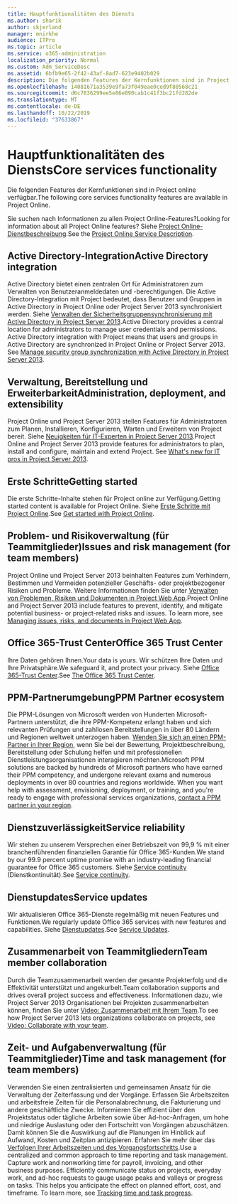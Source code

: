 ```yaml
---
title: Hauptfunktionalitäten des Diensts
ms.author: sharik
author: skjerland
manager: mnirkhe
audience: ITPro
ms.topic: article
ms.service: o365-administration
localization_priority: Normal
ms.custom: Adm_ServiceDesc
ms.assetid: 6bfb9e65-2f42-43af-8ad7-623e9402b029
description: Die folgenden Features der Kernfunktionen sind in Project online verfügbar.
ms.openlocfilehash: 14081671a3539e9fa73f049eae0ced9f80568c21
ms.sourcegitcommit: d6c7836299ee5e86e890cab1c41f3bc21fd282de
ms.translationtype: MT
ms.contentlocale: de-DE
ms.lasthandoff: 10/22/2019
ms.locfileid: "37633867"
---
```

# <a name="core-services-functionality"></a><span data-ttu-id="6537e-103">Hauptfunktionalitäten des Diensts</span><span class="sxs-lookup"><span data-stu-id="6537e-103">Core services functionality</span></span>

<span data-ttu-id="6537e-104">Die folgenden Features der Kernfunktionen sind in Project online verfügbar.</span><span class="sxs-lookup"><span data-stu-id="6537e-104">The following core services functionality features are available in Project Online.</span></span>
  
<span data-ttu-id="6537e-105">Sie suchen nach Informationen zu allen Project Online-Features?</span><span class="sxs-lookup"><span data-stu-id="6537e-105">Looking for information about all Project Online features?</span></span> <span data-ttu-id="6537e-106">Siehe [Project Online-Dienstbeschreibung](project-online-service-description.md).</span><span class="sxs-lookup"><span data-stu-id="6537e-106">See the [Project Online Service Description](project-online-service-description.md).</span></span>
  
## <a name="active-directory-integration"></a><span data-ttu-id="6537e-107">Active Directory-Integration</span><span class="sxs-lookup"><span data-stu-id="6537e-107">Active Directory integration</span></span>

<span data-ttu-id="6537e-p102">Active Directory bietet einen zentralen Ort für Administratoren zum Verwalten von Benutzeranmeldedaten und -berechtigungen. Die Active Directory-Integration mit Project bedeutet, dass Benutzer und Gruppen in Active Directory in Project Online oder Project Server 2013 synchronisiert werden. Siehe [Verwalten der Sicherheitsgruppensynchronisierung mit Active Directory in Project Server 2013](https://go.microsoft.com/fwlink/p/?LinkId=402631).</span><span class="sxs-lookup"><span data-stu-id="6537e-p102">Active Directory provides a central location for administrators to manage user credentials and permissions. Active Directory integration with Project means that users and groups in Active Directory are synchronized in Project Online or Project Server 2013. See [Manage security group synchronization with Active Directory in Project Server 2013](https://go.microsoft.com/fwlink/p/?LinkId=402631).</span></span>
  
## <a name="administration-deployment-and-extensibility"></a><span data-ttu-id="6537e-111">Verwaltung, Bereitstellung und Erweiterbarkeit</span><span class="sxs-lookup"><span data-stu-id="6537e-111">Administration, deployment, and extensibility</span></span>

<span data-ttu-id="6537e-p103">Project Online und Project Server 2013 stellen Features für Administratoren zum Planen, Installieren, Konfigurieren, Warten und Erweitern von Project bereit. Siehe [Neuigkeiten für IT-Experten in Project Server 2013](https://go.microsoft.com/fwlink/p/?LinkId=272017).</span><span class="sxs-lookup"><span data-stu-id="6537e-p103">Project Online and Project Server 2013 provide features for administrators to plan, install and configure, maintain and extend Project. See [What's new for IT pros in Project Server 2013](https://go.microsoft.com/fwlink/p/?LinkId=272017).</span></span>
  
## <a name="getting-started"></a><span data-ttu-id="6537e-114">Erste Schritte</span><span class="sxs-lookup"><span data-stu-id="6537e-114">Getting started</span></span>

<span data-ttu-id="6537e-115">Die erste Schritte-Inhalte stehen für Project online zur Verfügung.</span><span class="sxs-lookup"><span data-stu-id="6537e-115">Getting started content is available for Project Online.</span></span> <span data-ttu-id="6537e-116">Siehe [Erste Schritte mit Project Online](https://support.office.com/en-us/article/Get-started-with-Project-Online-E3E5F64F-ADA5-4F9D-A578-130B2D4E5F11?ui=en-US&amp;rs=en-US&amp;ad=US).</span><span class="sxs-lookup"><span data-stu-id="6537e-116">See [Get started with Project Online](https://support.office.com/en-us/article/Get-started-with-Project-Online-E3E5F64F-ADA5-4F9D-A578-130B2D4E5F11?ui=en-US&amp;rs=en-US&amp;ad=US).</span></span>
  
## <a name="issues-and-risk-management-for-team-members"></a><span data-ttu-id="6537e-117">Problem- und Risikoverwaltung (für Teammitglieder)</span><span class="sxs-lookup"><span data-stu-id="6537e-117">Issues and risk management (for team members)</span></span>

<span data-ttu-id="6537e-p105">Project Online und Project Server 2013 beinhalten Features zum Verhindern, Bestimmen und Vermeiden potenzieller Geschäfts- oder projektbezogener Risiken und Probleme. Weitere Informationen finden Sie unter [Verwalten von Problemen, Risiken und Dokumenten in Project Web App](https://go.microsoft.com/fwlink/?LinkId=402634).</span><span class="sxs-lookup"><span data-stu-id="6537e-p105">Project Online and Project Server 2013 include features to prevent, identify, and mitigate potential business- or project-related risks and issues. To learn more, see [Managing issues, risks, and documents in Project Web App](https://go.microsoft.com/fwlink/?LinkId=402634).</span></span>
  
## <a name="office-365-trust-center"></a><span data-ttu-id="6537e-120">Office 365-Trust Center</span><span class="sxs-lookup"><span data-stu-id="6537e-120">Office 365 Trust Center</span></span>

<span data-ttu-id="6537e-121">Ihre Daten gehören Ihnen.</span><span class="sxs-lookup"><span data-stu-id="6537e-121">Your data is yours.</span></span> <span data-ttu-id="6537e-122">Wir schützen Ihre Daten und Ihre Privatsphäre.</span><span class="sxs-lookup"><span data-stu-id="6537e-122">We safeguard it, and protect your privacy.</span></span> <span data-ttu-id="6537e-123">Siehe [Office 365-Trust Center](https://go.microsoft.com/fwlink/?LinkId=402637).</span><span class="sxs-lookup"><span data-stu-id="6537e-123">See [The Office 365 Trust Center](https://go.microsoft.com/fwlink/?LinkId=402637).</span></span>
  
## <a name="ppm-partner-ecosystem"></a><span data-ttu-id="6537e-124">PPM-Partnerumgebung</span><span class="sxs-lookup"><span data-stu-id="6537e-124">PPM Partner ecosystem</span></span>

<span data-ttu-id="6537e-p107">Die PPM-Lösungen von Microsoft werden von Hunderten Microsoft-Partnern unterstützt, die ihre PPM-Kompetenz erlangt haben und sich relevanten Prüfungen und zahllosen Bereitstellungen in über 80 Ländern und Regionen weltweit unterzogen haben. [Wenden Sie sich an einen PPM-Partner in Ihrer Region](https://go.microsoft.com/fwlink/p/?LinkId=272646), wenn Sie bei der Bewertung, Projektbeschreibung, Bereitstellung oder Schulung helfen und mit professionellen Dienstleistungsorganisationen interagieren möchten.</span><span class="sxs-lookup"><span data-stu-id="6537e-p107">Microsoft PPM solutions are backed by hundreds of Microsoft partners who have earned their PPM competency, and undergone relevant exams and numerous deployments in over 80 countries and regions worldwide. When you want help with assessment, envisioning, deployment, or training, and you're ready to engage with professional services organizations, [contact a PPM partner in your region](https://go.microsoft.com/fwlink/p/?LinkId=272646).</span></span>
  
## <a name="service-reliability"></a><span data-ttu-id="6537e-127">Dienstzuverlässigkeit</span><span class="sxs-lookup"><span data-stu-id="6537e-127">Service reliability</span></span>

<span data-ttu-id="6537e-128">Wir stehen zu unserem Versprechen einer Betriebszeit von 99,9 % mit einer branchenführenden finanziellen Garantie für Office 365-Kunden.</span><span class="sxs-lookup"><span data-stu-id="6537e-128">We stand by our 99.9 percent uptime promise with an industry-leading financial guarantee for Office 365 customers.</span></span> <span data-ttu-id="6537e-129">Siehe [Service continuity](https://go.microsoft.com/fwlink/?LinkId=402653) (Dienstkontinuität).</span><span class="sxs-lookup"><span data-stu-id="6537e-129">See [Service continuity](https://go.microsoft.com/fwlink/?LinkId=402653).</span></span>
  
## <a name="service-updates"></a><span data-ttu-id="6537e-130">Dienstupdates</span><span class="sxs-lookup"><span data-stu-id="6537e-130">Service updates</span></span>

<span data-ttu-id="6537e-131">Wir aktualisieren Office 365-Dienste regelmäßig mit neuen Features und Funktionen.</span><span class="sxs-lookup"><span data-stu-id="6537e-131">We regularly update Office 365 services with new features and capabilities.</span></span> <span data-ttu-id="6537e-132">Siehe [Dienstupdates](../office-365-platform-service-description/service-updates.md).</span><span class="sxs-lookup"><span data-stu-id="6537e-132">See [Service Updates](../office-365-platform-service-description/service-updates.md).</span></span>
  
## <a name="team-member-collaboration"></a><span data-ttu-id="6537e-133">Zusammenarbeit von Teammitgliedern</span><span class="sxs-lookup"><span data-stu-id="6537e-133">Team member collaboration</span></span>

<span data-ttu-id="6537e-134">Durch die Teamzusammenarbeit werden der gesamte Projekterfolg und die Effektivität unterstützt und angekurbelt.</span><span class="sxs-lookup"><span data-stu-id="6537e-134">Team collaboration supports and drives overall project success and effectiveness.</span></span> <span data-ttu-id="6537e-135">Informationen dazu, wie Project Server 2013 Organisationen bei Projekten zusammenarbeiten können, finden Sie unter [Video: Zusammenarbeit mit Ihrem Team](https://go.microsoft.com/fwlink/?LinkId=402628).</span><span class="sxs-lookup"><span data-stu-id="6537e-135">To see how Project Server 2013 lets organizations collaborate on projects, see [Video: Collaborate with your team](https://go.microsoft.com/fwlink/?LinkId=402628).</span></span>
  
## <a name="time-and-task-management-for-team-members"></a><span data-ttu-id="6537e-136">Zeit- und Aufgabenverwaltung (für Teammitglieder)</span><span class="sxs-lookup"><span data-stu-id="6537e-136">Time and task management (for team members)</span></span>

<span data-ttu-id="6537e-p111">Verwenden Sie einen zentralisierten und gemeinsamen Ansatz für die Verwaltung der Zeiterfassung und der Vorgänge. Erfassen Sie Arbeitszeiten und arbeitsfreie Zeiten für die Personalabrechnung, die Fakturierung und andere geschäftliche Zwecke. Informieren Sie effizient über den Projektstatus oder tägliche Arbeiten sowie über Ad-hoc-Anfragen, um hohe und niedrige Auslastung oder den Fortschritt von Vorgängen abzuschätzen. Damit können Sie die Auswirkung auf die Planungen im Hinblick auf Aufwand, Kosten und Zeitplan antizipieren. Erfahren Sie mehr über das [Verfolgen Ihrer Arbeitszeiten und des Vorgangsfortschritts](https://go.microsoft.com/fwlink/p/?LinkId=271321).</span><span class="sxs-lookup"><span data-stu-id="6537e-p111">Use a centralized and common approach to time reporting and task management. Capture work and nonworking time for payroll, invoicing, and other business purposes. Efficiently communicate status on projects, everyday work, and ad-hoc requests to gauge usage peaks and valleys or progress on tasks. This helps you anticipate the effect on planned effort, cost, and timeframe. To learn more, see [Tracking time and task progress](https://go.microsoft.com/fwlink/p/?LinkId=271321).</span></span>
  